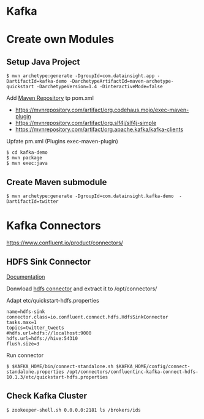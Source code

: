 # Kafka

# Create own Modules

## Setup Java Project

    $ mvn archetype:generate -DgroupId=com.datainsight.app -DartifactId=kafka-demo -DarchetypeArtifactId=maven-archetype-quickstart -DarchetypeVersion=1.4 -DinteractiveMode=false

Add [Maven Repository](https://mvnrepository.com/) tp pom.xml
* https://mvnrepository.com/artifact/org.codehaus.mojo/exec-maven-plugin
* https://mvnrepository.com/artifact/org.slf4j/slf4j-simple
* https://mvnrepository.com/artifact/org.apache.kafka/kafka-clients
<a/>

Upfate pm.xml (Plugins exec-maven-plugin)

    $ cd kafka-demo
    $ mvn package
    $ mvn exec:java

## Create Maven submodule

    $ mvn archetype:generate -DgroupId=com.datainsight.kafka-demo  -DartifactId=twitter

# Kafka Connectors

https://www.confluent.io/product/connectors/

## HDFS Sink Connector

[Documentation](https://docs.confluent.io/kafka-connect-hdfs/current/overview.html)

Donwload [hdfs connector](https://www.confluent.io/hub/confluentinc/kafka-connect-hdfs) and extract it to /opt/connectors/

Adapt etc/quickstart-hdfs.properties

    name=hdfs-sink
    connector.class=io.confluent.connect.hdfs.HdfsSinkConnector
    tasks.max=1
    topics=twitter_tweets
    #hdfs.url=hdfs://localhost:9000
    hdfs.url=hdfs://hive:54310
    flush.size=3

Run connector

    $ $KAFKA_HOME/bin/connect-standalone.sh $KAFKA_HOME/config/connect-standalone.properties /opt/connectors/confluentinc-kafka-connect-hdfs-10.1.3/etc/quickstart-hdfs.properties

## Check Kafka Cluster

    $ zookeeper-shell.sh 0.0.0.0:2181 ls /brokers/ids